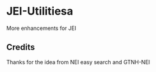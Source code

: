 # JEI-Utilitiesa
More enhancements for JEI

## Credits
Thanks for the idea from NEI easy search and GTNH-NEI

